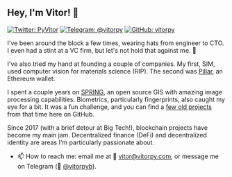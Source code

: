 ## Hey, I'm Vitor! 👋

[![Twitter: PyVitor](https://img.shields.io/twitter/follow/PyVitor?style=social)](https://twitter.com/PyVitor)
[![Telegram: @vitorpy](https://img.shields.io/badge/Telegram-2CA5E0?style=social&logo=telegram&logoColor=blue)](https://t.me/vitorpy)
[![GitHub: vitorpy](https://img.shields.io/github/followers/vitorpy?label=follow&style=social)](https://github.com/vitorpy)

I've been around the block a few times, wearing hats from engineer to CTO. I even had a stint at a VC firm, but let's not hold that against me. 🙈

I've also tried my hand at founding a couple of companies. My first, SIM, used computer vision for materials science (RIP). The second was [Pillar](https://pillar.fi), an Ethereum wallet.

I spent a couple years on [SPRING](http://www.dpi.inpe.br/spring/), an open source GIS with amazing image processing capabilities. Biometrics, particularly fingerprints, also caught my eye for a bit. It was a fun challenge, and you can find a [few old projects](https://github.com/vitorpy/qwsqviewer) from that time here on GitHub.

Since 2017 (with a brief detour at Big Tech!), blockchain projects have become my main jam. Decentralized finance (DeFi) and decentralized identity are areas I'm particularly passionate about.

- 📫 How to reach me: email me at 📧 [vitor@vitorpy.com](mailto:vitor@vitorpy.com), or message me on Telegram (💬 [@vitorpyb](https://t.me/vitorpyb)).
